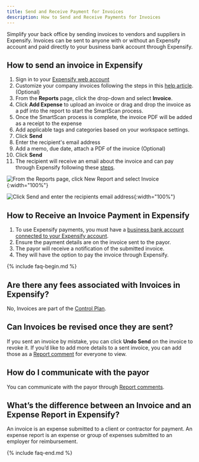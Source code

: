 ```yaml
---
title: Send and Receive Payment for Invoices
description: How to Send and Receive Payments for Invoices
---
```


Simplify your back office by sending invoices to vendors and suppliers in Expensify. 
Invoices can be sent to anyone with or without an Expensify account and paid directly to your business bank account through Expensify. 

## How to send an invoice in Expensify

1. Sign in to your [Expensify web account](www.expensify.com)
2. Customize your company invoices following the steps in this [help article](https://help.expensify.com/articles/expensify-classic/workspaces/Set-Up-Invoicing). (Optional)
3. From the **Reports** page, click the drop-down and select **Invoice**.
4. Click **Add Expense** to upload an invoice or drag and drop the invoice as a pdf into the report to start the SmartScan process.
5. Once the SmartScan process is complete, the invoice PDF will be added as a receipt to the expense
6. Add applicable tags and categories based on your workspace settings.
7. Click **Send**
8. Enter the recipient's email address
9. Add a memo, due date, attach a PDF of the invoice (Optional)
10. Click **Send**
11. The recipient will receive an email about the invoice and can pay through Expensify following these [steps](https://help.expensify.com/articles/expensify-classic/bank-accounts-and-payments/payments/Pay-an-Invoice).

![From the Reports page, click New Report and select Invoice](https://help.expensify.com/assets/images/ExpensifyHelp_OldDot_SendInvoice.png){:width="100%"}

![Click Send and enter the recipients email address](https://help.expensify.com/assets/images/ExpensifyHelp_OldDot_SendInvoice_02.png){:width="100%"}

## How to Receive an Invoice Payment in Expensify 

1. To use Expensify payments, you must have a [business bank account connected to your Expensify account](https://help.expensify.com/articles/expensify-classic/bank-accounts-and-payments/bank-accounts/Connect-US-Business-Bank-Account).
2. Ensure the payment details are on the invoice sent to the payor.
3. The payor will receive a notification of the submitted invoice.
4. They will have the option to pay the invoice through Expensify.

{% include faq-begin.md %}

## Are there any fees associated with Invoices in Expensify?
No, Invoices are part of the [Control Plan](https://help.expensify.com/articles/expensify-classic/expensify-billing/Change-Plan-Or-Subscription#change-group-plan).

## Can Invoices be revised once they are sent?
If you sent an invoice by mistake, you can click **Undo Send** on the invoice to revoke it. If you’d like to add more details to a sent invoice, you can add those as a [Report comment](https://help.expensify.com/articles/expensify-classic/reports/Add-comments-and-attachments-to-a-report) for everyone to view.

## How do I communicate with the payor
You can communicate with the payor through [Report comments](https://help.expensify.com/articles/expensify-classic/reports/Add-comments-and-attachments-to-a-report). 

## What’s the difference between an Invoice and an Expense Report in Expensify?
An invoice is an expense submitted to a client or contractor for payment. An expense report is an expense or group of expenses submitted to an employer for reimbursement. 

{% include faq-end.md %}
